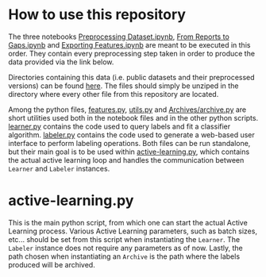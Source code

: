 # How to use this repository

The three notebooks [Preprocessing Dataset.ipynb](https://github.com/BaudouinG/dark-vessel-detection/blob/main/Preprocessing%20Dataset.ipynb), [From Reports to Gaps.ipynb](https://github.com/BaudouinG/dark-vessel-detection/blob/main/From%20Reports%20to%20Gaps.ipynb) and [Exporting Features.ipynb](https://github.com/BaudouinG/dark-vessel-detection/blob/main/Exporting%20Features.ipynb) are meant to be executed in this order. They contain every preprocessing step taken in order to produce the data provided via the link below.

Directories containing this data (i.e. public datasets and their preprocessed versions) can be found [here](https://drive.google.com/drive/folders/16ZEAF-vIBSBwkOqhaQ16HKy5tMIsSuak?usp=drive_link). The files should simply be unziped in the directory where every other file from this repository are located.

Among the python files, [features.py](https://github.com/BaudouinG/dark-vessel-detection/blob/main/features.py), [utils.py](https://github.com/BaudouinG/dark-vessel-detection/blob/main/utils.py) and [Archives/archive.py](https://github.com/BaudouinG/dark-vessel-detection/blob/main/Archives/archive.py) are short utilities used both in the notebook files and in the other python scripts. [learner.py](https://github.com/BaudouinG/dark-vessel-detection/blob/main/learner.py) contains the code used to query labels and fit a classifier algorithm. [labeler.py](https://github.com/BaudouinG/dark-vessel-detection/blob/main/labeler.py) contains the code used to generate a web-based user interface to perform labeling operations. Both files can be run standalone, but their main goal is to be used within [active-learning.py](https://github.com/BaudouinG/dark-vessel-detection/blob/main/active-learning.py), which contains the actual active learning loop and handles the communication between `Learner` and `Labeler` instances.

# active-learning.py

This is the main python script, from which one can start the actual Active Learning process. Various Active Learning parameters, such as batch sizes, etc... should be set from this script when instantiating the `Learner`. The `Labeler` instance does not require any parameters as of now. Lastly, the path chosen when instantiating an `Archive` is the path where the labels produced will be archived.
